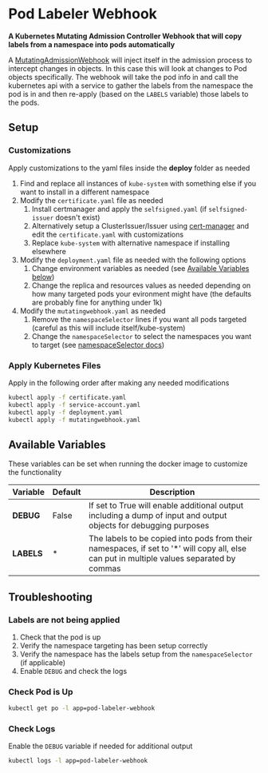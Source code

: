 # Pod Labeler Webhook
**A Kubernetes Mutating Admission Controller Webhook that will copy labels from a namespace into pods automatically**

A [MutatingAdmissionWebhook](https://kubernetes.io/docs/reference/access-authn-authz/admission-controllers/) will inject itself in the admission process to intercept changes in objects. In this case this will look at changes to Pod objects specifically. The webhook will take the pod info in and call the kubernetes api with a service to gather the labels from the namespace the pod is in and then re-apply (based on the `LABELS` variable) those labels to the pods.

## Setup

### Customizations
Apply customizations to the yaml files inside the **deploy** folder as needed

1. Find and replace all instances of `kube-system` with something else if you want to install in a different namespace
2. Modify the `certificate.yaml` file as needed
   1. Install certmanager and apply the `selfsigned.yaml` (if `selfsigned-issuer` doesn't exist)
   2. Alternatively setup a ClusterIssuer/Issuer using [cert-manager](https://cert-manager.io/docs/concepts/issuer/) and edit the `certificate.yaml` with customizations
   3. Replace `kube-system` with alternative namespace if installing elsewhere
3. Modify the `deployment.yaml` file as needed with the following options
   1. Change environment variables as needed (see [Available Variables below](#available-variables))
   2. Change the replica and resources values as needed depending on how many targeted pods your evironment might have (the defaults are probably fine for anything under 1k)
4. Modify the `mutatingwebhook.yaml` as needed
   1. Remove the `namespaceSelector` lines if you want all pods targeted (careful as this will include itself/kube-system)
   2. Change the `namespaceSelector` to select the namespaces you want to target (see [namespaceSelector docs](https://kubernetes.io/docs/reference/access-authn-authz/extensible-admission-controllers/#matching-requests-namespaceselector))

### Apply Kubernetes Files
Apply in the following order after making any needed modifications

```bash
kubectl apply -f certificate.yaml
kubectl apply -f service-account.yaml
kubectl apply -f deployment.yaml
kubectl apply -f mutatingwebhook.yaml
```

## Available Variables
These variables can be set when running the docker image to customize the functionality

| Variable | Default | Description |
| --- | --- | --- |
| **DEBUG** | False | If set to True will enable additional output including a dump of input and output objects for debugging purposes |
| **LABELS** | * | The labels to be copied into pods from their namespaces, if set to '*' will copy all, else can put in multiple values separated by commas |

## Troubleshooting

### Labels are not being applied

1. Check that the pod is up
2. Verify the namespace targeting has been setup correctly
3. Verify the namespace has the labels setup from the `namespaceSelector` (if applicable)
4. Enable `DEBUG` and check the logs

### Check Pod is Up
```bash
kubectl get po -l app=pod-labeler-webhook
```

### Check Logs
Enable the `DEBUG` variable if needed for additional output
```bash
kubectl logs -l app=pod-labeler-webhook
```
